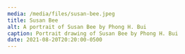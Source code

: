 ```yaml
---
media: /media/files/susan-bee.jpeg
title: Susan Bee
alt: A portrait of Susan Bee by Phong H. Bui
caption: Portrait drawing of Susan Bee by Phong H. Bui
date: 2021-08-20T20:20:00-0500
---
```

